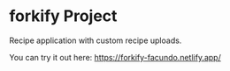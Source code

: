 # forkify Project

Recipe application with custom recipe uploads.

You can try it out here:
https://forkify-facundo.netlify.app/
